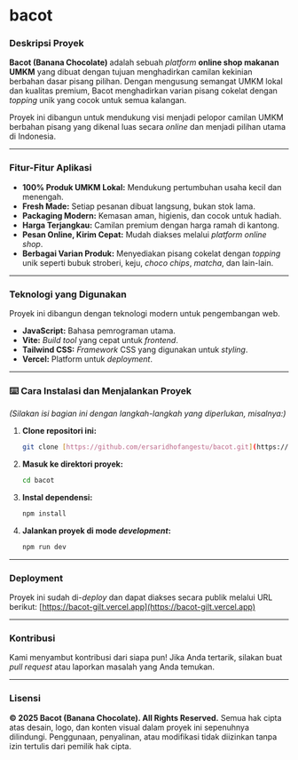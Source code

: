 # bacot

### Deskripsi Proyek
**Bacot (Banana Chocolate)** adalah sebuah *platform* **online shop makanan UMKM** yang dibuat dengan tujuan menghadirkan camilan kekinian berbahan dasar pisang pilihan. Dengan mengusung semangat UMKM lokal dan kualitas premium, Bacot menghadirkan varian pisang cokelat dengan *topping* unik yang cocok untuk semua kalangan.

Proyek ini dibangun untuk mendukung visi menjadi pelopor camilan UMKM berbahan pisang yang dikenal luas secara *online* dan menjadi pilihan utama di Indonesia.

---

### Fitur-Fitur Aplikasi
* **100% Produk UMKM Lokal:** Mendukung pertumbuhan usaha kecil dan menengah.
* **Fresh Made:** Setiap pesanan dibuat langsung, bukan stok lama.
* **Packaging Modern:** Kemasan aman, higienis, dan cocok untuk hadiah.
* **Harga Terjangkau:** Camilan premium dengan harga ramah di kantong.
* **Pesan Online, Kirim Cepat:** Mudah diakses melalui *platform online shop*.
* **Berbagai Varian Produk:** Menyediakan pisang cokelat dengan *topping* unik seperti bubuk stroberi, keju, *choco chips*, *matcha*, dan lain-lain.

---

### Teknologi yang Digunakan
Proyek ini dibangun dengan teknologi modern untuk pengembangan web.
* **JavaScript:** Bahasa pemrograman utama.
* **Vite:** *Build tool* yang cepat untuk *frontend*.
* **Tailwind CSS:** *Framework* CSS yang digunakan untuk *styling*.
* **Vercel:** Platform untuk *deployment*.

---

### ⌨️ Cara Instalasi dan Menjalankan Proyek
*(Silakan isi bagian ini dengan langkah-langkah yang diperlukan, misalnya:)*
1.  **Clone repositori ini:**
    ```bash
    git clone [https://github.com/ersaridhofangestu/bacot.git](https://github.com/ersaridhofangestu/bacot.git)
    ```
2.  **Masuk ke direktori proyek:**
    ```bash
    cd bacot
    ```
3.  **Instal dependensi:**
    ```bash
    npm install
    ```
4.  **Jalankan proyek di mode *development*:**
    ```bash
    npm run dev
    ```

---

### Deployment
Proyek ini sudah di-*deploy* dan dapat diakses secara publik melalui URL berikut:
[https://bacot-gilt.vercel.app](https://bacot-gilt.vercel.app)

---

### Kontribusi
Kami menyambut kontribusi dari siapa pun! Jika Anda tertarik, silakan buat *pull request* atau laporkan masalah yang Anda temukan.

---

### Lisensi
**© 2025 Bacot (Banana Chocolate). All Rights Reserved.**
Semua hak cipta atas desain, logo, dan konten visual dalam proyek ini sepenuhnya dilindungi. Penggunaan, penyalinan, atau modifikasi tidak diizinkan tanpa izin tertulis dari pemilik hak cipta.
